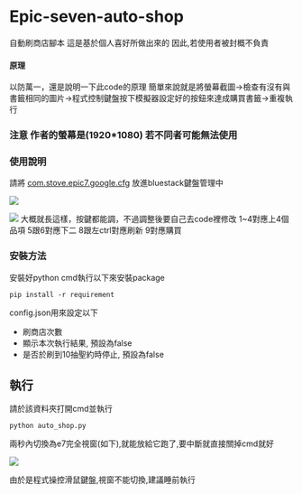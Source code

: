 # Epic-seven-auto-shop
自動刷商店腳本
這是基於個人喜好所做出來的
因此,若使用者被封概不負責
#### 原理
以防萬一，還是說明一下此code的原理
簡單來說就是將螢幕截圖->檢查有沒有與書籤相同的圖片->程式控制鍵盤按下模擬器設定好的按鈕來達成購買書籤->重複執行
### **注意 作者的螢幕是(1920*1080) 若不同者可能無法使用**

### 使用說明
請將 [com.stove.epic7.google.cfg](https://) 放進bluestack鍵盤管理中

![](https://i.imgur.com/7MjiuH5.png)

![](https://i.imgur.com/jnPnxtb.jpg)
大概就長這樣，按鍵都能調，不過調整後要自己去code裡修改
1~4對應上4個品項 5跟6對應下二
8跟左ctrl對應刷新
9對應購買

### 安裝方法
安裝好python
cmd執行以下來安裝package
```
pip install -r requirement
```
config.json用來設定以下
* 刷商店次數
* 顯示本次執行結果, 預設為false
* 是否於刷到10抽聖約時停止, 預設為false
## 執行
請於該資料夾打開cmd並執行
```
python auto_shop.py
```
兩秒內切換為e7完全視窗(如下),就能放給它跑了,要中斷就直接關掉cmd就好

![](https://i.imgur.com/wYteMSY.jpg)

由於是程式操控滑鼠鍵盤,視窗不能切換,建議睡前執行
